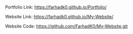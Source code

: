 Portfolio Link: https://farhadk0.github.io/Portfolio/

Website Link: https://farhadk0.github.io/My-Website/

Website Code: https://github.com/FarhadK0/My-Website.git
